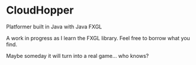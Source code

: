 # CloudHopper
Platformer built in Java with Java FXGL

A work in progress as I learn the FXGL library. Feel free to borrow what you find.

Maybe someday it will turn into a real game... who knows?
